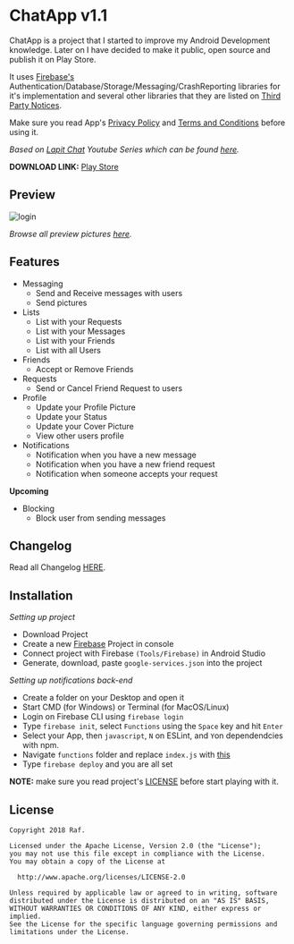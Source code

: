 # ChatApp v1.1

ChatApp is a project that I started to improve my Android Development knowledge. Later on I have decided to make it public, open source and publish it on Play Store.

It uses [Firebase's](https://firebase.google.com) Authentication/Database/Storage/Messaging/CrashReporting libraries for it's implementation and several other libraries that they are listed on [Third Party Notices](THIRD_PARTY_NOTICES.md).

Make sure you read App's [Privacy Policy](PRIVACY_POLICY.md) and [Terms and Conditions](TERMS_AND_CONDITIONS.md) before using it.

_Based on [Lapit Chat](https://github.com/akshayejh/Lapit---Android-Firebase-Chat-App) Youtube Series which can be found [here](https://www.youtube.com/playlist?list=PLGCjwl1RrtcQ3o2jmZtwu2wXEA4OIIq53)._

**DOWNLOAD LINK:** [Play Store](https://play.google.com/store/apps/details?id=com.github.h01d.chatapp)

## Preview

![login](https://i.imgur.com/eXlXGiX.png)

_Browse all preview pictures [here](https://imgur.com/a/HQhKw)._

## Features 

- Messaging
  - Send and Receive messages with users
  - Send pictures
- Lists
  - List with your Requests
  - List with your Messages
  - List with your Friends
  - List with all Users
- Friends
  - Accept or Remove Friends
- Requests
  - Send or Cancel Friend Request to users
- Profile
  - Update your Profile Picture
  - Update your Status
  - Update your Cover Picture
  - View other users profile
- Notifications
  - Notification when you have a new message
  - Notification when you have a new friend request
  - Notification when someone accepts your request

**Upcoming**

- Blocking
  - Block user from sending messages

## Changelog

Read all Changelog [HERE](CHANGELOG.md).

## Installation

*Setting up project*

- Download Project
- Create a new [Firebase](https://firebase.google.com) Project in console
- Connect project with Firebase `(Tools/Firebase)` in Android Studio
- Generate, download, paste `google-services.json` into the project

*Setting up notifications back-end*

- Create a folder on your Desktop and open it
- Start CMD (for Windows) or Terminal (for MacOS/Linux)
- Login on Firebase CLI using `firebase login`
- Type `firebase init`, select `Functions` using the `Space` key and hit `Enter`
- Select your App, then `javascript`, `N` on ESLint, and `Y`on dependendcies with npm.
- Navigate `functions` folder and replace `index.js` with [this](note.js)
- Type `firebase deploy` and you are all set

**NOTE:** make sure you read project's [LICENSE](LICENSE) before start playing with it.

## License

```
Copyright 2018 Raf.

Licensed under the Apache License, Version 2.0 (the "License");
you may not use this file except in compliance with the License.
You may obtain a copy of the License at

  http://www.apache.org/licenses/LICENSE-2.0

Unless required by applicable law or agreed to in writing, software
distributed under the License is distributed on an "AS IS" BASIS,
WITHOUT WARRANTIES OR CONDITIONS OF ANY KIND, either express or implied.
See the License for the specific language governing permissions and
limitations under the License.
